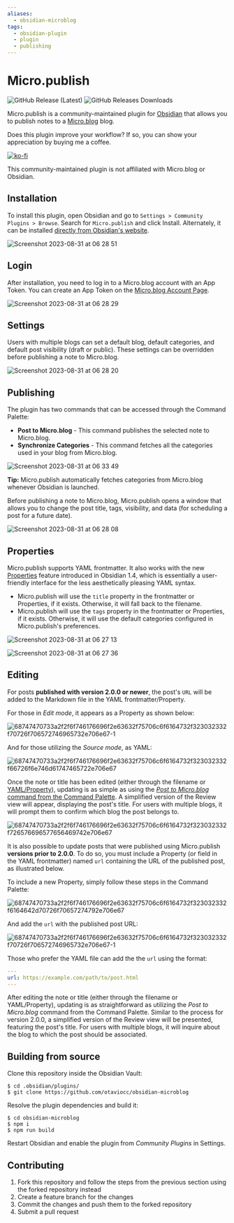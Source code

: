 ```yaml
---
aliases:
  - obsidian-microblog
tags:
  - obsidian-plugin
  - plugin
  - publishing
---
```

# Micro.publish

![GitHub Release (Latest)](https://img.shields.io/github/manifest-json/v/otaviocc/obsidian-microblog?color=573E7A&logo=github&style=for-the-badge)
![GitHub Releases Downloads](https://img.shields.io/github/downloads/otaviocc/obsidian-microblog/total?color=573E7A&logo=github&style=for-the-badge)

Micro.publish is a community-maintained plugin for [Obsidian](https://obsidian.md/) that allows you to publish notes to a [Micro.blog](https://micro.blog/) blog.

Does this plugin improve your workflow? If so, you can show your appreciation by buying me a coffee.

[![ko-fi](https://ko-fi.com/img/githubbutton_sm.svg)](https://ko-fi.com/Z8Z0C9KPT)

This community-maintained plugin is not affiliated with Micro.blog or Obsidian.

## Installation

To install this plugin, open Obsidian and go to `Settings > Community Plugins > Browse`. Search for `Micro.publish` and click Install. Alternately, it can be installed [directly from Obsidian's website](https://obsidian.md/plugins?search=micro.publish).

![Screenshot 2023-08-31 at 06 28 51](https://github.com/otaviocc/obsidian-microblog/assets/139272/fa18e221-a8bc-42e3-99e7-56e9c370a4ac)

## Login

After installation, you need to log in to a Micro.blog account with an App Token. You can create an App Token on the [Micro.blog Account Page](https://micro.blog/account/apps).

![Screenshot 2023-08-31 at 06 28 29](https://github.com/otaviocc/obsidian-microblog/assets/139272/1d98c0ec-041f-43da-8c1d-fe38839adc26)

## Settings

Users with multiple blogs can set a default blog, default categories, and default post visibility (draft or public). These settings can be overridden before publishing a note to Micro.blog.

![Screenshot 2023-08-31 at 06 28 20](https://github.com/otaviocc/obsidian-microblog/assets/139272/3a6db0ae-bdb8-453f-91e6-a9333bdaa96f)

## Publishing

The plugin has two commands that can be accessed through the Command Palette:

- **Post to Micro.blog** - This command publishes the selected note to Micro.blog.
- **Synchronize Categories** - This command fetches all the categories used in your blog from Micro.blog.

![Screenshot 2023-08-31 at 06 33 49](https://github.com/otaviocc/obsidian-microblog/assets/139272/f22aaf35-cd4c-4213-9feb-805dac539a34)

**Tip:** Micro.publish automatically fetches categories from Micro.blog whenever Obsidian is launched.

Before publishing a note to Micro.blog, Micro.publish opens a window that allows you to change the post title, tags, visibility, and data (for scheduling a post for a future date).

![Screenshot 2023-08-31 at 06 28 08](https://github.com/otaviocc/obsidian-microblog/assets/139272/b8fe7e3d-f20c-448e-9bf2-67027da4e833)

## Properties

Micro.publish supports YAML frontmatter. It also works with the new [Properties](https://obsidian.md/changelog/2023-07-26-desktop-v1.4.0/) feature introduced in Obsidian 1.4, which is essentially a user-friendly interface for the less aesthetically pleasing YAML syntax.

* Micro.publish will use the `title` property in the frontmatter or Properties, if it exists. Otherwise, it will fall back to the filename.
* Micro.publish will use the `tags` property in the frontmatter or Properties, if it exists. Otherwise, it will use the default categories configured in Micro.publish's preferences.

![Screenshot 2023-08-31 at 06 27 13](https://github.com/otaviocc/obsidian-microblog/assets/139272/f6875982-959c-4c0f-a158-66df6917dde3)

![Screenshot 2023-08-31 at 06 27 36](https://github.com/otaviocc/obsidian-microblog/assets/139272/3c3e12c1-2aee-437c-b7ad-102b13fbe00a)

## Editing

For posts **published with version 2.0.0 or newer**, the post's `URL` will be added to the Markdown file in the YAML frontmatter/Property.

For those in _Edit mode_, it appears as a Property as shown below:

![68747470733a2f2f6f746176696f2e63632f75706c6f6164732f323032332f70726f706572746965732e706e67-1](https://github.com/otaviocc/obsidian-microblog/assets/139272/6488a0e8-e188-44c6-a8b9-040d85d88b84)

And for those utilizing the _Source mode_, as YAML:

![68747470733a2f2f6f746176696f2e63632f75706c6f6164732f323032332f66726f6e746d61747465722e706e67](https://github.com/otaviocc/obsidian-microblog/assets/139272/d17c9a63-4e98-4880-aa48-5901ba1265d3)

Once the note or title has been edited (either through the filename or [YAML/Property](https://otavio.cc/micropublish/#properties)), updating is as simple as using the [*Post to Micro.blog* command from the Command Palette](https://otavio.cc/micropublish/#publishing). A simplified version of the Review view will appear, displaying the post's title. For users with multiple blogs, it will prompt them to confirm which blog the post belongs to.

![68747470733a2f2f6f746176696f2e63632f75706c6f6164732f323032332f726576696577656469742e706e67](https://github.com/otaviocc/obsidian-microblog/assets/139272/cc8452c3-690d-4914-97e6-b04ed76b1e26)

It is also possible to update posts that were published using Micro.publish **versions prior to 2.0.0**. To do so, you must include a Property (or field in the YAML frontmatter) named `url` containing the URL of the published post, as illustrated below.

To include a new Property, simply follow these steps in the Command Palette:

![68747470733a2f2f6f746176696f2e63632f75706c6f6164732f323032332f6164642d70726f70657274792e706e67](https://github.com/otaviocc/obsidian-microblog/assets/139272/e6fa328d-9c78-4ed8-9872-5a1840ab702c)

And add the `url` with the published post URL:

![68747470733a2f2f6f746176696f2e63632f75706c6f6164732f323032332f70726f706572746965732e706e67-1](https://github.com/otaviocc/obsidian-microblog/assets/139272/6488a0e8-e188-44c6-a8b9-040d85d88b84)

Those who prefer the YAML file can add the the `url` using the format:

```yaml
---
url: https://example.com/path/to/post.html
---
```

After editing the note or title (either through the filename or YAML/Property), updating is as straightforward as utilizing the *Post to Micro.blog* command from the Command Palette. Similar to the process for version 2.0.0, a simplified version of the Review view will be presented, featuring the post's title. For users with multiple blogs, it will inquire about the blog to which the post should be associated.

## Building from source

Clone this repository inside the Obsidian Vault:

```
$ cd .obsidian/plugins/
$ git clone https://github.com/otaviocc/obsidian-microblog
```

Resolve the plugin dependencies and build it:

```
$ cd obsidian-microblog
$ npm i
$ npm run build
```

Restart Obsidian and enable the plugin from *Community Plugins* in Settings.

## Contributing

1. Fork this repository and follow the steps from the previous section using the forked repository instead
2. Create a feature branch for the changes
3. Commit the changes and push them to the forked repository
4. Submit a pull request
